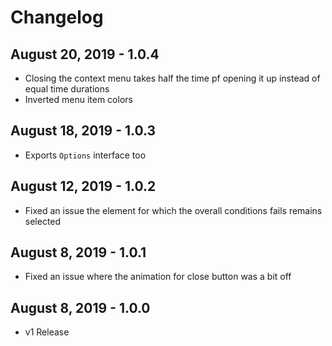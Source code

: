 # Changelog

## August 20, 2019 - 1.0.4

- Closing the context menu takes half the time pf opening it up instead of equal time durations
- Inverted menu item colors

## August 18, 2019 - 1.0.3

- Exports `Options` interface too

## August 12, 2019 - 1.0.2

- Fixed an issue the element for which the overall conditions fails remains selected 

## August 8, 2019 - 1.0.1

- Fixed an issue where the animation for close button was a bit off

## August 8, 2019 - 1.0.0

- v1 Release